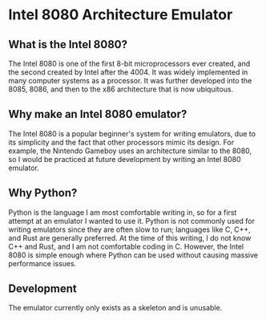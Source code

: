 # Intel 8080 Architecture Emulator

## What is the Intel 8080?
The Intel 8080 is one of the first 8-bit microprocessors ever created, and the second created by Intel after the 4004. It was widely implemented in many computer systems as a processor. It was further developed into the 8085, 8086, and then to the x86 architecture that is now ubiquitous.

## Why make an Intel 8080 emulator?
The Intel 8080 is a popular beginner's system for writing emulators, due to its simplicity and the fact that other processors mimic its design. For example, the Nintendo Gameboy uses an architecture similar to the 8080, so I would be practiced at future development by writing an Intel 8080 emulator.

## Why Python?
Python is the language I am most comfortable writing in, so for a first attempt at an emulator I wanted to use it. Python is not commonly used for writing emulators since they are often slow to run; languages like C, C++, and Rust are generally preferred. At the time of this writing, I do not know C++ and Rust, and I am not comfortable coding in C. However, the Intel 8080 is simple enough where Python can be used without causing massive performance issues.

## Development
The emulator currently only exists as a skeleton and is unusable.
